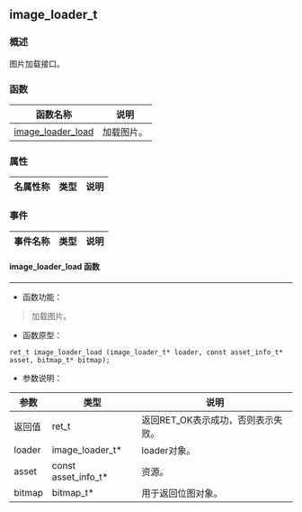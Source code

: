 ## image\_loader\_t
### 概述
 图片加载接口。

### 函数
<p id="image_loader_t_methods">

| 函数名称 | 说明 | 
| -------- | ------------ | 
| <a href="#image_loader_t_image_loader_load">image\_loader\_load</a> | 加载图片。 |
### 属性
<p id="image_loader_t_properties">

| 名属性称 | 类型 | 说明 | 
| -------- | ----- | ------------ | 
### 事件
<p id="image_loader_t_events">

| 事件名称 | 类型  | 说明 | 
| -------- | ----- | ------- | 
#### image\_loader\_load 函数
-----------------------

* 函数功能：

> <p id="image_loader_t_image_loader_load"> 加载图片。



* 函数原型：

```
ret_t image_loader_load (image_loader_t* loader, const asset_info_t* asset, bitmap_t* bitmap);
```

* 参数说明：

| 参数 | 类型 | 说明 |
| -------- | ----- | --------- |
| 返回值 | ret\_t | 返回RET\_OK表示成功，否则表示失败。 |
| loader | image\_loader\_t* | loader对象。 |
| asset | const asset\_info\_t* | 资源。 |
| bitmap | bitmap\_t* | 用于返回位图对象。 |
